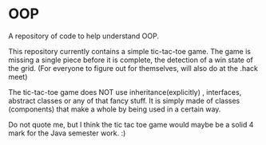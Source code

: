 OOP
===

A repository of code to help understand OOP.

This repository currently contains a simple tic-tac-toe game. The game is missing a single piece before it is complete, the detection of a win state of the grid. (For everyone to figure out for themselves, will also do at the .hack meet)

The tic-tac-toe game does NOT use inheritance(explicitly) , interfaces, abstract classes or any of that fancy stuff. It is simply made of classes (components) that make a whole by being used in a certain way. 

Do not quote me, but I think the tic tac toe game would maybe be a solid 4 mark for the Java semester work. :)

